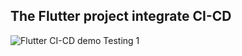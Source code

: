 ## The Flutter project integrate CI-CD
![Flutter CI-CD demo](https://github.com/ntaworking/flutter_ci_cd/actions/workflows/main.yaml/badge.svg)
Testing 1